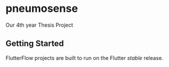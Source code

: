 # pneumosense

Our 4th year Thesis Project

## Getting Started

FlutterFlow projects are built to run on the Flutter _stable_ release.
